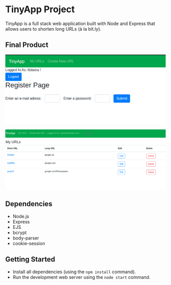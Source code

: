 # TinyApp Project

TinyApp is a full stack web application built with Node and Express that allows users to shorten long URLs (à la bit.ly).

## Final Product

!["screenshot description"](https://github.com/aliy0012/tinyapp/blob/master/docs/Screenshot%20from%202021-11-10%2014-41-20.png?raw=true)

!["screenshot description"](https://github.com/aliy0012/tinyapp/blob/master/docs/Screenshot%20from%202021-11-11%2018-51-04.png?raw=true)

## Dependencies

- Node.js
- Express
- EJS
- bcrypt
- body-parser
- cookie-session

## Getting Started

- Install all dependencies (using the `npm install` command).
- Run the development web server using the `node start` command.
